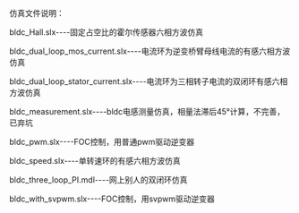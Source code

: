 仿真文件说明：

bldc_Hall.slx----固定占空比的霍尔传感器六相方波仿真

bldc_dual_loop_mos_current.slx----电流环为逆变桥臂母线电流的有感六相方波仿真

bldc_dual_loop_stator_current.slx----电流环为三相转子电流的双闭环有感六相方波仿真

bldc_measurement.slx----bldc电感测量仿真，相量法滞后45°计算，不完善，已弃坑

bldc_pwm.slx----FOC控制，用普通pwm驱动逆变器

bldc_speed.slx----单转速环的有感六相方波仿真

bldc_three_loop_PI.mdl----网上别人的双闭环仿真

bldc_with_svpwm.slx----FOC控制，用svpwm驱动逆变器

